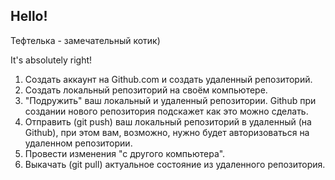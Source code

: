 ## Hello!

Тефтелька - замечательный котик)

It's absolutely right!

1. Создать аккаунт на Github.com и создать удаленный репозиторий.
2. Создать локальный репозиторий на своём компьютере. 
3. "Подружить" ваш локальный и удаленный репозитории. Github при создании нового репозитория подскажет как это можно сделать.
4.  Отправить (git push) ваш локальный репозиторий в удаленный (на Github), при этом вам, возможно, нужно будет авторизоваться на удаленном репозитории.
5. Провести изменения "с другого компьютера".
6. Выкачать (git pull) актуальное состояние из удаленного репозитория. 

